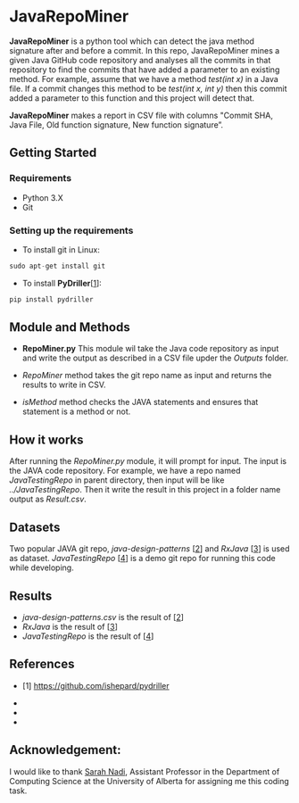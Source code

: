 
# JavaRepoMiner
**JavaRepoMiner** is a python tool which can detect the java method signature after and before a commit. In this repo, JavaRepoMiner mines a given Java GitHub code repository and analyses all the commits in that repository to find the commits that have added a parameter to an existing method. For example, assume that we have a method _test(int x)_ in a Java file. If a commit changes this method to be _test(int x, int y)_ then this commit added a parameter to this function and this project will detect that. 

**JavaRepoMiner** makes a report in CSV file with columns  "Commit SHA, Java File, Old function signature, New function signature”. 

## Getting Started

### Requirements

- Python 3.X
- Git

### Setting up the requirements

* To install git in Linux:
```groovy
sudo apt-get install git
```

* To install **PyDriller**[[1](#references)]:
```groovy
pip install pydriller
```

## Module and Methods

- **RepoMiner.py** This module wil take the Java code repository as input and write the output as described in a CSV file upder the _Outputs_ folder.


-  _RepoMiner_ method takes the git repo name as input and returns the results to write in CSV.


- _isMethod_ method checks the JAVA statements and ensures that statement is a method or not.


## How it works

After running the _RepoMiner.py_ module, it will prompt for input. The input is the JAVA code repository. For example, we have a repo named _JavaTestingRepo_ in parent directory, then input will be like _../JavaTestingRepo_. Then it write the result in this project in a folder name output as _Result.csv_.

## Datasets

Two popular JAVA git repo, _java-design-patterns_ [[2](#references)] and _RxJava_ [[3](#references)] is used as dataset. _JavaTestingRepo_ [[4](#references)] is a demo git repo for running this code while developing.

## Results

- _java-design-patterns.csv_ is the result of [[2](#references)]
- _RxJava_ is the result of [[3](#references)]
- _JavaTestingRepo_ is the result of [[4](#references)]

## References

- [1] https://github.com/ishepard/pydriller

- [2]: https://github.com/iluwatar/java-design-patterns

- [3]: https://github.com/ReactiveX/RxJava

- [4]: https://github.com/habibrahmanbd/JavaTestingRepo

## Acknowledgement:
I would like to thank <a href = "https://sarahnadi.org/" > Sarah Nadi</a>, Assistant Professor in the Department of Computing Science at the University of Alberta for assigning me this coding task.
